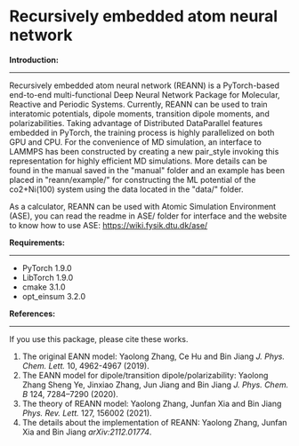 Recursively embedded atom neural network 
=================================================
**Introduction:**
___________________________
  Recursively embedded atom neural network (REANN) is a PyTorch-based end-to-end multi-functional Deep Neural Network Package for Molecular, Reactive and Periodic Systems. Currently, REANN can be used to train interatomic potentials, dipole moments, transition dipole moments, and polarizabilities. Taking advantage of Distributed DataParallel features embedded in PyTorch, the training process is highly parallelized on both GPU and CPU. For the convenience of MD simulation, an interface to LAMMPS has been constructed by creating a new pair_style invoking this representation for highly efficient MD simulations. More details can be found in the manual saved in the "manual" folder and an example has been placed in "reann/example/" for constructing the ML potential of the co2+Ni(100) system using the data located in the "data/" folder.
  
As a calculator, REANN can be used with Atomic Simulation Environment (ASE), you can read the readme in ASE/ folder for interface and the website to know how to use ASE:
https://wiki.fysik.dtu.dk/ase/

**Requirements:**
___________________________________
* PyTorch 1.9.0
* LibTorch 1.9.0
* cmake 3.1.0
* opt_einsum 3.2.0

**References:**
_________________________________________________
If you use this package, please cite these works.
1. The original EANN model: Yaolong Zhang, Ce Hu and Bin Jiang *J. Phys. Chem. Lett.* 10, 4962-4967 (2019).
2. The EANN model for dipole/transition dipole/polarizability: Yaolong Zhang  Sheng Ye, Jinxiao Zhang, Jun Jiang and Bin Jiang *J. Phys. Chem. B*  124, 7284–7290 (2020).
3. The theory of REANN model: Yaolong Zhang, Junfan Xia and Bin Jiang *Phys. Rev. Lett.* 127, 156002 (2021).
4. The details about the implementation of REANN: Yaolong Zhang, Junfan Xia and Bin Jiang *arXiv:2112.01774*.
